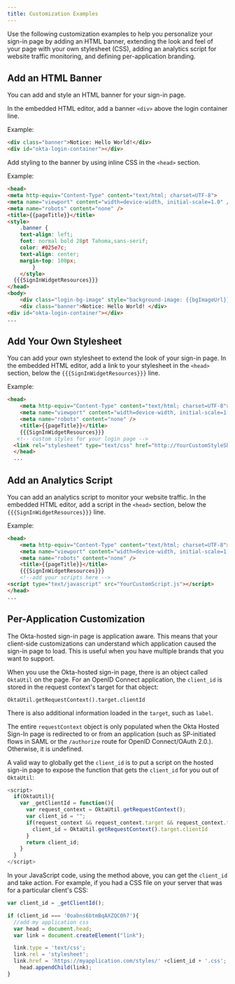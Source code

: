 ```yaml
---
title: Customization Examples
---
```

Use the following customization examples to help you personalize your sign-in page by adding an HTML banner, extending the look and feel of your page with your own stylesheet (CSS), adding an analytics script for website traffic monitoring, and defining per-application branding.

## Add an HTML Banner
You can add and style an HTML banner for your sign-in page.

In the embedded HTML editor, add a banner `<div>` above the login container line.

Example:

```html
<div class="banner">Notice: Hello World!</div> 
<div id="okta-login-container"></div>
```

Add styling to the banner by using inline CSS in the `<head>` section.

Example: 
```html
<head>
<meta http-equiv="Content-Type" content="text/html; charset=UTF-8">
<meta name="viewport" content="width=device-width, initial-scale=1.0" />
<meta name="robots" content="none" />
<title>{{pageTitle}}</title>
<style>
	.banner {
	text-align: left;
	font: normal bold 28pt Tahoma,sans-serif;
	color: #025e7c;
    text-align: center;
    margin-top: 100px;
		}
	</style>
  {{{SignInWidgetResources}}}
</head>
<body>
    <div class="login-bg-image" style="background-image: {{bgImageUrl}}"></div>
 	<div class="banner">Notice: Hello World! </div>     
<div id="okta-login-container"></div>
...
```

## Add Your Own Stylesheet
You can add your own stylesheet to extend the look of your sign-in page. In the embedded HTML editor, add a link to your stylesheet in the `<head>` section, below the <span v-pre>`{{{SignInWidgetResources}}}`</span> line.

Example:
```html
<head>
    <meta http-equiv="Content-Type" content="text/html; charset=UTF-8">
    <meta name="viewport" content="width=device-width, initial-scale=1.0" />
    <meta name="robots" content="none" />
    <title>{{pageTitle}}</title>
    {{{SignInWidgetResources}}}
   <!-- custom styles for your login page -->
  <link rel="stylesheet" type="text/css" href="http://YourCustomStyleSheet.css">
  </head>
  ...
```

## Add an Analytics Script
You can add an analytics script to monitor your website traffic. In the embedded HTML editor, add a script in the `<head>` section, below the <span v-pre>`{{{SignInWidgetResources}}}`</span> line.

Example:
```html
<head>
    <meta http-equiv="Content-Type" content="text/html; charset=UTF-8">
    <meta name="viewport" content="width=device-width, initial-scale=1.0" />
    <meta name="robots" content="none" />
    <title>{{pageTitle}}</title>
    {{{SignInWidgetResources}}}
    <!--add your scripts here -->
<script type="text/javascript" src="YourCustomScript.js"></script>
</head>
...
```

## Per-Application Customization
The Okta-hosted sign-in page is application aware. This means that your client-side customizations can understand which application caused the sign-in page to load. This is useful when you have multiple brands that you want to support.

When you use the Okta-hosted sign-in page, there is an object called `OktaUtil` on the page. For an OpenID Connect application, the `client_id` is stored in the request context's target for that object:

```
OktaUtil.getRequestContext().target.clientId
```

There is also additional information loaded in the `target`, such as `label`.

The entire `requestContext` object is only populated when the Okta Hosted Sign-In page is redirected to or from an application (such as SP-initiated flows in SAML or the `/authorize` route for OpenID Connect/OAuth 2.0.). Otherwise, it is undefined.

A valid way to globally get the `client_id` is to put a script on the hosted sign-in page to expose the function that gets the `client_id` for you out of `OktaUtil`:

```javascript
<script>
  if(OktaUtil){
    var _getClientId = function(){
      var request_context = OktaUtil.getRequestContext();
      var client_id = "";
      if(request_context && request_context.target && request_context.target.clientId){
        client_id = OktaUtil.getRequestContext().target.clientId
      }
      return client_id;
    }
  }
</script>
```
 
In your JavaScript code, using the method above, you can get the `client_id` and take action. For example, if you had a CSS file on your server that was for a particular client's CSS:

```javascript
var client_id = _getClientId();

if (client_id === '0oabns6btmBqAXZQC0h7'){
  //add my application css
  var head = document.head;
  var link = document.createElement("link");

  link.type = 'text/css';
  link.rel = 'stylesheet';
  link.href = 'https://myapplication.com/styles/' +client_id + '.css';
    head.appendChild(link);
}
```
<NextSectionLink/>